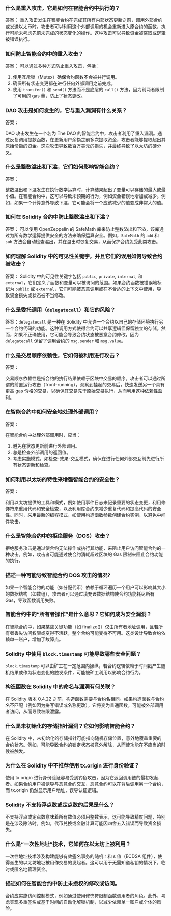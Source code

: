 ### 什么是重入攻击，它是如何在智能合约中执行的？
答案：
重入攻击发生在智能合约在完成其所有内部状态更新之前，调用外部合约或发送以太币时。攻击者可以利用这个外部调用的机会重新进入原合约的函数，执行可能未考虑先前未完成的状态变化的操作。这种攻击可以导致资金被盗取或逻辑被错误执行。

### 如何防止智能合约中的重入攻击？
答案：
可以通过多种方式防止重入攻击，包括：
1. 使用互斥锁（Mutex）确保合约函数不会被并行调用。
2. 确保所有状态变更都在进行任何外部调用之前完成。
3. 使用 `transfer()` 和 `send()` 方法而不是底层的 `call()` 方法，因为前两者限制了可用的 gas 量，防止了状态更改。

### DAO 攻击是如何发生的，它与重入漏洞有什么关系？

答案：

DAO 攻击发生在一个名为 The DAO 的智能合约中，攻击者利用了重入漏洞。通过反复调用提款函数，在更新用户余额之前多次提取资金，攻击者能够提取超出其原始份额的资金。这次攻击导致数百万美元的损失，并最终导致了以太坊的硬分叉。

### 什么是整数溢出和下溢，它们如何影响智能合约？

答案：

整数溢出和下溢发生在执行数学运算时，计算结果超出了变量可以存储的最大或最小值。在智能合约中，这可以导致未预期的行为，例如资金错误地增加或减少。例如，如果一个计算意外导致下溢，它可能会将一个应该减少的值变成非常大的值。

### 如何在 Solidity 合约中防止整数溢出和下溢？

答案：
可以使用 OpenZeppelin 的 SafeMath 库来防止整数溢出和下溢，该库通过为所有数学运算提供安全的方法来确保运算安全。例如，`SafeMath` 的 `add` 和 `sub` 方法会自动检查溢出，并在溢出时恢复交易，从而保护合约免受此类攻击。

### 如何理解 Solidity 中的可见性关键字，并且它们的误用如何导致合约被攻击？

答案：
Solidity 中的可见性关键字包括 `public`, `private`, `internal`, 和 `external`，它们定义了函数和变量可以被访问的范围。如果合约函数被错误地标记为 `public` 或 `external`，它们可能被恶意调用或在不合适的上下文中使用，导致资金损失或状态被不当修改。

### 什么是委托调用（`delegatecall`）和它的风险？

答案：`delegatecall` 是一种在 Solidity 中允许一个合约以自己的存储环境执行另一个合约代码的功能。这种调用方式使得合约可以共享逻辑但保留独立的存储。然而，如果不正确使用，它可能会导致合约状态被恶意合约修改，因为 `delegatecall` 保留了调用合约的 `msg.sender` 和 `msg.value`。

### 什么是交易顺序依赖性，它如何被利用进行攻击？

答案：

交易顺序依赖性是指合约的执行结果依赖于区块中交易的顺序。攻击者可以通过所谓的前置运行攻击（front-running），观察到挂起的交易后，快速发送另一个具有更高 gas 价格的交易，以确保其交易先于原始交易执行，从而利用这种依赖性盈利。

### 在智能合约中如何安全地处理外部调用？

答案：

在智能合约中处理外部调用时，应当：

1. 避免在状态更新前进行外部调用。
2. 总是检查外部调用的返回值。
3. 考虑实施模式，如检查-效果-交互模式，确保在进行任何外部交互前先进行所有状态更新和检查。

### 如何利用以太坊的特性来增强智能合约的安全性？

答案：

利用以太坊提供的工具和模式，例如使用事件日志来记录重要的状态变更，利用修饰符来重用代码和安全检查，以及利用库合约来减少重复代码和提高代码的安全性。同时，采用最新的编程模式，如使用构造函数参数创建合约实例，以避免中间件攻击。

### 什么是智能合约中的拒绝服务（DOS）攻击？

拒绝服务攻击是通过使合约无法操作或执行其功能，来阻止用户访问智能合约的一种攻击。例如，攻击者可能通过使合约消耗超过区块的 Gas 限制来阻止合约功能的执行。

### 描述一种可能导致智能合约 DOS 攻击的情况?

如果一个智能合约的功能（如分配代币）依赖于循环遍历一个用户可以影响其大小的数据结构（如数组），攻击者可以通过填充该数据结构使合约功能耗尽所有 Gas，导致函数调用失败。

### 智能合约中的“所有者操作”是什么意思？它如何成为安全漏洞？

在智能合约中，如果某些关键功能（如 finalize()）仅由所有者地址调用，且若所有者丢失访问权限或变得不活跃，整个合约可能变得不可用。这类设计导致合约依赖单一账户，增加了故障点。

### Solidity 中使用 `block.timestamp` 可能导致哪些安全问题？

`block.timestamp` 可以由矿工在一定范围内操纵，若合约逻辑依赖于时间戳产生随机结果或作为状态变化的触发条件，可能被矿工利用以影响合约行为。

### 构造函数在 Solidity 中的命名与漏洞有何关联？

在 Solidity 版本 0.4.22 之前，构造函数需要与合约名相同。如果构造函数与合约名不匹配（例如因为拼写错误或名称更改），它将变为普通函数，可能被外部调用者访问，从而导致权限泄露。

### 什么是未初始化的存储指针漏洞？它如何影响智能合约？

在 Solidity 中，未初始化的存储指针可能指向随机存储位置，意外地覆盖重要的合约状态。例如，可能导致合约的锁定状态被意外解除，从而使功能在不应当的时候被触发。

### 为什么在 Solidity 中不推荐使用 tx.origin 进行身份验证？

使用 tx.origin 进行身份验证容易受到钓鱼攻击，因为它返回调用链的最初发起者。如果合约用户被诱导与恶意合约交互，恶意合约可以在背后调用另一个合约，而 tx.origin 仍然显示用户地址，误导认证逻辑。

### Solidity 不支持浮点数或定点数的后果是什么？

不支持浮点或定点数意味着所有数值必须用整数表示，这可能导致精度问题，特别是在涉及除法时。例如，代币兑换或金融计算可能因四舍五入错误而导致资金损失。

### 什么是“一次性地址”技术，它如何在以太坊上被利用？

一次性地址技术涉及构建能够有效签名事务的随机 r 和 s 值（ECDSA 组件），使得派生的以太坊地址被用作交易的发起者。这可以用于无需知道私钥的情况下，临时或匿名地管理资金。

### 描述如何在智能合约中防止未授权的修改或访问。

合约应实施访问控制模式，例如通过使用修饰符限制函数调用者的角色。此外，考虑实现多重签名或基于时间的自动化解锁机制，以减少依赖单一账户或个体的风险。